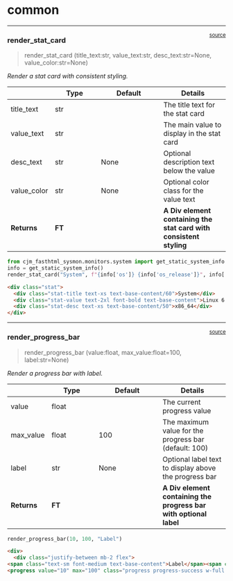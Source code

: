 # common


<!-- WARNING: THIS FILE WAS AUTOGENERATED! DO NOT EDIT! -->

------------------------------------------------------------------------

<a
href="https://github.com/cj-mills/cjm-fasthtml-sysmon/blob/main/cjm_fasthtml_sysmon/components/common.py#L26"
target="_blank" style="float:right; font-size:smaller">source</a>

### render_stat_card

>  render_stat_card (title_text:str, value_text:str, desc_text:str=None,
>                        value_color:str=None)

*Render a stat card with consistent styling.*

<table>
<colgroup>
<col style="width: 6%" />
<col style="width: 25%" />
<col style="width: 34%" />
<col style="width: 34%" />
</colgroup>
<thead>
<tr>
<th></th>
<th><strong>Type</strong></th>
<th><strong>Default</strong></th>
<th><strong>Details</strong></th>
</tr>
</thead>
<tbody>
<tr>
<td>title_text</td>
<td>str</td>
<td></td>
<td>The title text for the stat card</td>
</tr>
<tr>
<td>value_text</td>
<td>str</td>
<td></td>
<td>The main value to display in the stat card</td>
</tr>
<tr>
<td>desc_text</td>
<td>str</td>
<td>None</td>
<td>Optional description text below the value</td>
</tr>
<tr>
<td>value_color</td>
<td>str</td>
<td>None</td>
<td>Optional color class for the value text</td>
</tr>
<tr>
<td><strong>Returns</strong></td>
<td><strong>FT</strong></td>
<td></td>
<td><strong>A Div element containing the stat card with consistent
styling</strong></td>
</tr>
</tbody>
</table>

``` python
from cjm_fasthtml_sysmon.monitors.system import get_static_system_info
info = get_static_system_info()
render_stat_card("System", f"{info['os']} {info['os_release']}", info['architecture'])
```

``` html
<div class="stat">
  <div class="stat-title text-xs text-base-content/60">System</div>
  <div class="stat-value text-2xl font-bold text-base-content">Linux 6.11.0-1018-azure</div>
  <div class="stat-desc text-xs text-base-content/50">x86_64</div>
</div>
```

------------------------------------------------------------------------

<a
href="https://github.com/cj-mills/cjm-fasthtml-sysmon/blob/main/cjm_fasthtml_sysmon/components/common.py#L57"
target="_blank" style="float:right; font-size:smaller">source</a>

### render_progress_bar

>  render_progress_bar (value:float, max_value:float=100, label:str=None)

*Render a progress bar with label.*

<table>
<colgroup>
<col style="width: 6%" />
<col style="width: 25%" />
<col style="width: 34%" />
<col style="width: 34%" />
</colgroup>
<thead>
<tr>
<th></th>
<th><strong>Type</strong></th>
<th><strong>Default</strong></th>
<th><strong>Details</strong></th>
</tr>
</thead>
<tbody>
<tr>
<td>value</td>
<td>float</td>
<td></td>
<td>The current progress value</td>
</tr>
<tr>
<td>max_value</td>
<td>float</td>
<td>100</td>
<td>The maximum value for the progress bar (default: 100)</td>
</tr>
<tr>
<td>label</td>
<td>str</td>
<td>None</td>
<td>Optional label text to display above the progress bar</td>
</tr>
<tr>
<td><strong>Returns</strong></td>
<td><strong>FT</strong></td>
<td></td>
<td><strong>A Div element containing the progress bar with optional
label</strong></td>
</tr>
</tbody>
</table>

``` python
render_progress_bar(10, 100, "Label")
```

``` html
<div>
  <div class="justify-between mb-2 flex">
<span class="text-sm font-medium text-base-content">Label</span><span class="text-xs text-base-content/70">10.0%</span>  </div>
<progress value="10" max="100" class="progress progress-success w-full h-2"></progress></div>
```
